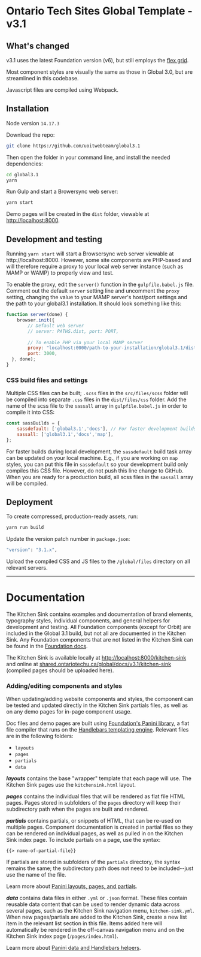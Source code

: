 # Ontario Tech Sites Global Template - v3.1

## What's changed

v3.1 uses the latest Foundation version (v6), but still employs the [flex grid](https://get.foundation/sites/docs/flex-grid.html). 

Most component styles are visually the same as those in Global 3.0, but are streamlined in this codebase.

Javascript files are compiled using Webpack. 

## Installation

Node version `14.17.3`

Download the repo:

```bash
git clone https://github.com/uoitwebteam/global3.1
```

Then open the folder in your command line, and install the needed dependencies:

```bash
cd global3.1
yarn
```

Run Gulp and start a Browersync web server:

```bash
yarn start
```

Demo pages will be created in the `dist` folder, viewable at [http://localhost:8000](http://localhost:8000).

## Development and testing

Running `yarn start` will start a Browsersync web server viewable at http://localhost:8000. However, some site components are PHP-based and will therefore require a proxy to your local web server instance (such as MAMP or WAMP) to properly view and test. 

To enable the proxy, edit the `server()` function in the `gulpfile.babel.js` file. Comment out the default `server` setting line and uncomment the `proxy` setting, changing the value to your MAMP server's host/port settings and the path to your global3.1 installation. It should look something like this:

```js
function server(done) {
	browser.init({
		// Default web server 
		// server: PATHS.dist, port: PORT,
		
		// To enable PHP via your local MAMP server
		proxy: "localhost:0000/path-to-your-installation/global3.1/dist/",
		port: 3000,
  }, done);
}
```

### CSS build files and settings

Multiple CSS files can be built; `.scss` files in the `src/files/scss` folder will be compiled into separate `.css` files in the `dist/files/css` folder. Add the name of the scss file to the `sassall` array in `gulpfile.babel.js` in order to compile it into CSS:

```js
const sassBuilds = {
	sassdefault: ['global3.1','docs'], // For faster development builds, change this default build task to your current needs
	sassall: ['global3.1','docs','map'],
};
```

For faster builds during local development, the `sassdefault` build task array can be updated on your local machine. E.g., if you are working on `map` styles, you can put this file in `sassdefault` so your development build only compiles this CSS file. However, do not push this line change to GitHub. When you are ready for a production build, all scss files in the `sassall` array will be compiled.

## Deployment

To create compressed, production-ready assets, run:

```bash
yarn run build
```

Update the version patch number in `package.json`:

```bash
"version": "3.1.x",
```

Upload the compiled CSS and JS files to the `/global/files` directory on all relevant servers.

--- 

# Documentation

The Kitchen Sink contains examples and documentation of brand elements, typography styles, individual components, and general helpers for development and testing. All Foundation components (except for Orbit) are included in the Global 3.1 build, but not all are documented in the Kitchen Sink. Any Foundation components that are not listed in the Kitchen Sink can be found in the [Foundation docs](https://get.foundation/sites/docs).

The Kitchen Sink is available locally at [http://localhost:8000/kitchen-sink](http://localhost:8000/kitchen-sink) and online at [shared.ontariotechu.ca/global/docs/v3.1/kitchen-sink](https://shared.ontariotechu.ca/global/docs/v3.1/kitchen-sink) (compiled pages should be uploaded here).

### Adding/editing components and styles

When updating/adding website components and styles, the component can be tested and updated directly in the Kitchen Sink partials files, as well as on any demo pages for in-page component usage. 

Doc files and demo pages are built using [Foundation's Panini library](https://get.foundation/sites/docs/panini.html), a flat file compiler that runs on the [Handlebars templating engine](https://handlebarsjs.com/). Relevant files are in the following folders:

- `layouts` 
- `pages`
- `partials`
- `data`

***layouts*** contains the base "wrapper" template that each page will use. The Kitchen Sink pages use the `kitchensink.html` layout.

***pages*** contains the individual files that will be rendered as flat file HTML pages. Pages stored in subfolders of the `pages` directory will keep their subdirectory path when the pages are built and rendered. 

***partials*** contains partials, or snippets of HTML, that can be re-used on multiple pages. Component documentation is created in partial files so they can be rendered on individual pages, as well as pulled in on the Kitchen Sink index page. To include partials on a page, use the syntax:

```
{{> name-of-partial-file}}
```

If partials are stored in subfolders of the `partials` directory, the syntax remains the same; the subdirectory path does not need to be included--just use the name of the file.

Learn more about [Panini layouts, pages, and partials](https://zurb.com/university/lessons/156).

***data*** contains data files in either `.yml` or `.json` format. These files contain reusable data content that can be used to render dynamic data across several pages, such as the Kitchen Sink navigation menu, `kitchen-sink.yml`. When new pages/partials are added to the Kitchen Sink, create a new list item in the relevant list section in this file. Items added here will automatically be rendered in the off-canvas navigation menu and on the Kitchen Sink index page (`/pages/index.html`).

Learn more about [Panini data and Handlebars helpers](https://zurb.com/university/lessons/158).

